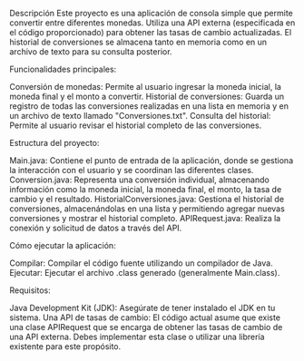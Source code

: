 Descripción
Este proyecto es una aplicación de consola simple que permite convertir entre diferentes monedas. Utiliza una API externa (especificada en el código proporcionado) para obtener las tasas de cambio actualizadas. El historial de conversiones se almacena tanto en memoria como en un archivo de texto para su consulta posterior.

Funcionalidades principales:

Conversión de monedas: Permite al usuario ingresar la moneda inicial, la moneda final y el monto a convertir.
Historial de conversiones: Guarda un registro de todas las conversiones realizadas en una lista en memoria y en un archivo de texto llamado "Conversiones.txt".
Consulta del historial: Permite al usuario revisar el historial completo de las conversiones.

Estructura del proyecto:

Main.java: Contiene el punto de entrada de la aplicación, donde se gestiona la interacción con el usuario y se coordinan las diferentes clases.
Conversion.java: Representa una conversión individual, almacenando información como la moneda inicial, la moneda final, el monto, la tasa de cambio y el resultado.
HistorialConversiones.java: Gestiona el historial de conversiones, almacenándolas en una lista y permitiendo agregar nuevas conversiones y mostrar el historial completo.
APIRequest.java: Realiza la conexión y solicitud de datos a través del API.

Cómo ejecutar la aplicación:

Compilar: Compilar el código fuente utilizando un compilador de Java.
Ejecutar: Ejecutar el archivo .class generado (generalmente Main.class).

Requisitos:

Java Development Kit (JDK): Asegúrate de tener instalado el JDK en tu sistema.
Una API de tasas de cambio: El código actual asume que existe una clase APIRequest que se encarga de obtener las tasas de cambio de una API externa. Debes implementar esta clase o utilizar una librería existente para este propósito.
